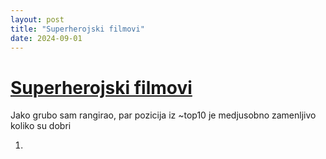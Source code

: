 ```yaml
---
layout: post
title: "Superherojski filmovi"
date: 2024-09-01
---
```


# [Superherojski filmovi](https://letterboxd.com/pavlesap/list/superherojski-filmovi/)

<p>Jako grubo sam rangirao, par pozicija iz ~top10 je medjusobno zamenljivo koliko su dobri</p> <ol> <li> <a href="https://letterboxd.com/film/spider-...
